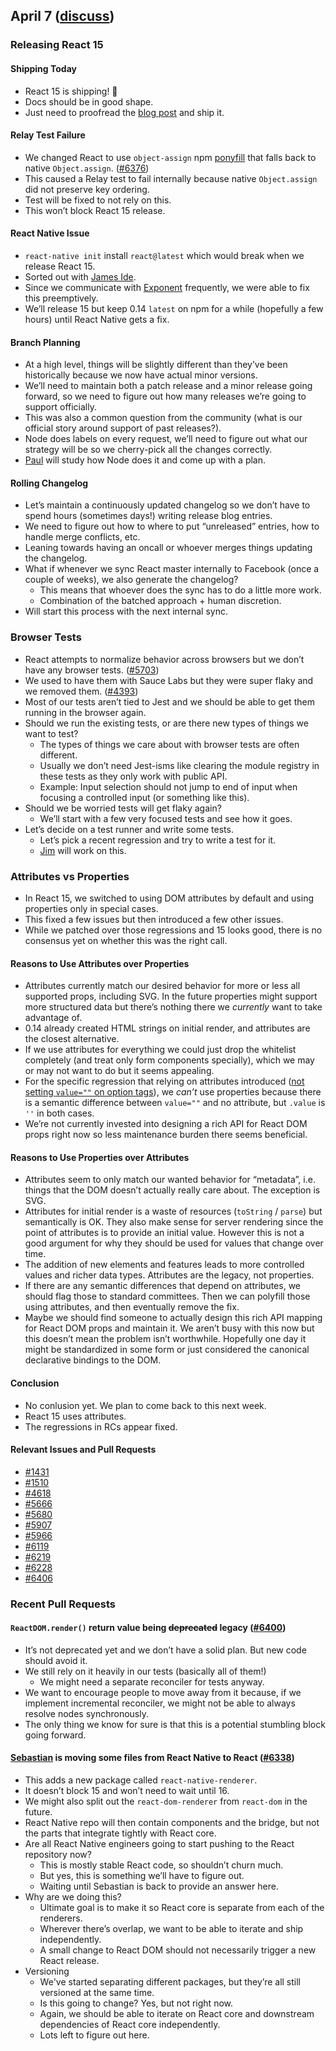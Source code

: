 ## April 7 ([discuss](https://github.com/reactjs/core-notes/pull/2))

### Releasing React 15

#### Shipping Today

* React 15 is shipping! 🎉
* Docs should be in good shape.
* Just need to proofread the [blog post]([#6396](https://github.com/facebook/react/pull/6396)) and ship it.

#### Relay Test Failure

* We changed React to use `object-assign` npm [ponyfill](https://ponyfoo.com/articles/polyfills-or-ponyfills) that falls back to native `Object.assign`. ([#6376](https://github.com/facebook/react/pull/6376))
* This caused a Relay test to fail internally because native `Object.assign` did not preserve key ordering.
* Test will be fixed to not rely on this.
* This won’t block React 15 release.

#### React Native Issue

* `react-native init` install `react@latest` which would break when we release React 15.
* Sorted out with [James Ide](https://twitter.com/ji).
* Since we communicate with [Exponent](https://twitter.com/exponentjs) frequently, we were able to fix this preemptively.
* We’ll release 15 but keep 0.14 `latest` on npm for a while (hopefully a few hours) until React Native gets a fix.

#### Branch Planning

* At a high level, things will be slightly different than they’ve been historically because we now have actual minor versions.
* We’ll need to maintain both a patch release and a minor release going forward, so we need to figure out how many releases we’re going to support officially.
* This was also a common question from the community (what is our official story around support of past releases?).
* Node does labels on every request, we’ll need to figure out what our strategy will be so we cherry-pick all the changes correctly.
* [Paul](https://twitter.com/zpao) will study how Node does it and come up with a plan.

#### Rolling Changelog

* Let’s maintain a continuously updated changelog so we don’t have to spend hours (sometimes days!) writing release blog entries.
* We need to figure out how to where to put “unreleased” entries, how to handle merge conflicts, etc.
* Leaning towards having an oncall or whoever merges things updating the changelog.
* What if whenever we sync React master internally to Facebook (once a couple of weeks), we also generate the changelog?
  * This means that whoever does the sync has to do a little more work.
  * Combination of the batched approach + human discretion.
* Will start this process with the next internal sync.

### Browser Tests

* React attempts to normalize behavior across browsers but we don’t have any browser tests. ([#5703](https://github.com/facebook/react/issues/5703))
* We used to have them with Sauce Labs but they were super flaky and we removed them. ([#4393](https://github.com/facebook/react/pull/4393))
* Most of our tests aren’t tied to Jest and we should be able to get them running in the browser again.
* Should we run the existing tests, or are there new types of things we want to test?
  * The types of things we care about with browser tests are often different.
  * Usually we don’t need Jest-isms like clearing the module registry in these tests as they only work with public API.
  * Example: Input selection should not jump to end of input when focusing a controlled input (or something like this).
* Should we be worried tests will get flaky again?
  * We’ll start with a few very focused tests and see how it goes.
* Let’s decide on a test runner and write some tests.
  * Let’s pick a recent regression and try to write a test for it.
  * [Jim](https://github.com/jimfb) will work on this.


### Attributes vs Properties

* In React 15, we switched to using DOM attributes by default and using properties only in special cases.
* This fixed a few issues but then introduced a few other issues.
* While we patched over those regressions and 15 looks good, there is no consensus yet on whether this was the right call.

#### Reasons to Use Attributes over Properties

* Attributes currently match our desired behavior for more or less all supported props, including SVG. In the future properties might support more structured data but there’s nothing there we _currently_ want to take advantage of.
* 0.14 already created HTML strings on initial render, and attributes are the closest alternative.
* If we use attributes for everything we could just drop the whitelist completely (and treat only form components specially), which we may or may not want to do but it seems appealing.
* For the specific regression that relying on attributes introduced ([not setting `value=""` on option tags](https://github.com/facebook/react/issues/6219)), we _can’t_ use properties because there is a semantic difference between `value=""` and no attribute, but `.value` is `''` in both cases.
* We’re not currently invested into designing a rich API for React DOM props right now so less maintenance burden there seems beneficial.

#### Reasons to Use Properties over Attributes

* Attributes seem to only match our wanted behavior for “metadata”, i.e. things that the DOM doesn’t actually really care about. The exception is SVG.
* Attributes for initial render is a waste of resources (`toString` / `parse`) but semantically is OK. They also make sense for server rendering since the point of attributes is to provide an initial value. However this is not a good argument for why they should be used for values that change over time.
* The addition of new elements and features leads to more controlled values and richer data types. Attributes are the legacy, not properties.
* If there are any semantic differences that depend on attributes, we should flag those to standard committees. Then we can polyfill those using attributes, and then eventually remove the fix.
* Maybe we should find someone to actually design this rich API mapping for React DOM props and maintain it. We aren’t busy with this now but this doesn’t mean the problem isn’t worthwhile. Hopefully one day it might be standardized in some form or just considered the canonical declarative bindings to the DOM.

#### Conclusion

* No conlusion yet. We plan to come back to this next week.
* React 15 uses attributes.
* The regressions in RCs appear fixed.

#### Relevant Issues and Pull Requests

* [#1431](https://github.com/facebook/react/issues/1431)
* [#1510](https://github.com/facebook/react/pull/1510)
* [#4618](https://github.com/facebook/react/issues/4618)
* [#5666](https://github.com/facebook/react/pull/5666)
* [#5680](https://github.com/facebook/react/pull/5680)
* [#5907](https://github.com/facebook/react/pull/5907)
* [#5966](https://github.com/facebook/react/issues/5966)
* [#6119](https://github.com/facebook/react/issues/6119)
* [#6219](https://github.com/facebook/react/issues/6219)
* [#6228](https://github.com/facebook/react/pull/6228)
* [#6406](https://github.com/facebook/react/pull/6406)

### Recent Pull Requests

#### `ReactDOM.render()` return value being <s>deprecated</s> legacy ([#6400](https://github.com/facebook/react/pull/6400))

* It’s not deprecated yet and we don’t have a solid plan. But new code should avoid it.
* We still rely on it heavily in our tests (basically all of them!)
  * We might need a separate reconciler for tests anyway.
* We want to encourage people to move away from it because, if we implement incremental reconciler, we might not be able to always resolve nodes synchronously.
* The only thing we know for sure is that this is a potential stumbling block going forward.

#### [Sebastian](https://twitter.com/sebmarkbage) is moving some files from React Native to React ([#6338](https://github.com/facebook/react/pull/6338))

* This adds a new package called `react-native-renderer`.
* It doesn’t block 15 and won’t need to wait until 16.
* We might also split out the `react-dom-renderer` from `react-dom` in the future.
* React Native repo will then contain components and the bridge, but not the parts that integrate tightly with React core.
* Are all React Native engineers going to start pushing to the React repository now?
  * This is mostly stable React code, so shouldn’t churn much.
  * But yes, this is something we’ll have to figure out.
  * Waiting until Sebastian is back to provide an answer here.
* Why are we doing this?
  * Ultimate goal is to make it so React core is separate from each of the renderers.
  * Wherever there’s overlap, we want to be able to iterate and ship independently.
  * A small change to React DOM should not necessarily trigger a new React release.
* Versioning
  * We've started separating different packages, but they’re all still versioned at the same time.
  * Is this going to change? Yes, but not right now.
  * Again, we should be able to iterate on React core and downstream dependencies of React core independently.
  * Lots left to figure out here.
